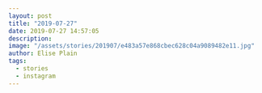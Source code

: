 ```yaml
---
layout: post
title: "2019-07-27"
date: 2019-07-27 14:57:05
description: 
image: "/assets/stories/201907/e483a57e868cbec628c04a9089482e11.jpg"
author: Elise Plain
tags: 
  - stories
  - instagram
---
```



<p></p>
